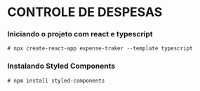 # CONTROLE DE DESPESAS

### Iniciando o projeto com react e typescript
```
# npx create-react-app expense-traker --template typescript
```

### Instalando Styled Components

```
# npm install styled-components
```
